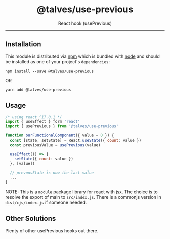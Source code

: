 <div align="center">
<h1>@talves/use-previous</h1>
<p>React hook (usePrevious)</p>
</div>

<hr />

## Installation

This module is distributed via [npm][npm] which is bundled with [node][node] and
should be installed as one of your project's `dependencies`:

```
npm install --save @talves/use-previous
```

OR

```
yarn add @talves/use-previous
```

## Usage

```js
/* using react ^17.0.1 */
import { useEffect } form 'react'
import { usePrevious } from '@talves/use-previous'

function ourFunctionalComponent({ value = 0 }) {
  const [state, setState] = React.useState({ count: value })
  const previousValue = usePrevious(value)

  useEffect(() => {
    setState({ count: value })
  }, [value])

  // prevousState is now the last value
  ...
}
```

NOTE: This is a `module` package library for react with jsx. The choice is to resolve the export of main to `src/index.js`. There is a commonjs version in `dist/cjs/index.js` if someone needed.

## Other Solutions

Plenty of other usePrevious hooks out there.

[npm]: https://www.npmjs.com/
[node]: https://nodejs.org/
